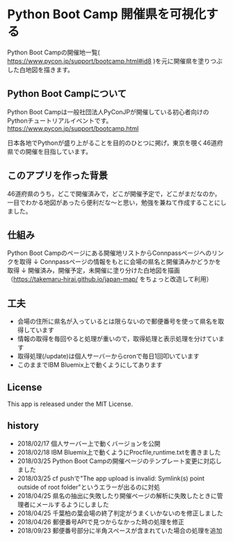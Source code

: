 # Python Boot Camp 開催県を可視化する

Python Boot Campの開催地一覧( https://www.pycon.jp/support/bootcamp.html#id8 )を元に開催県を塗りつぶした白地図を描きます。

## Python Boot Campについて

Python Boot Campは一般社団法人PyConJPが開催している初心者向けのPythonチュートリアルイベントです。
https://www.pycon.jp/support/bootcamp.html

日本各地でPythonが盛り上がることを目的のひとつに掲げ，東京を覗く46道府県での開催を目指しています。

## このアプリを作った背景

46道府県のうち，どこで開催済みで，どこが開催予定で，どこがまだなのか，一目でわかる地図があったら便利だな〜と思い，勉強を兼ねて作成することにしました。

## 仕組み

Python Boot Campのページにある開催地リストからConnpassページへのリンクを取得
↓
Connpassページの情報をもとに会場の県名と開催済みかどうかを取得
↓
開催済み，開催予定，未開催に塗り分けた白地図を描画（https://takemaru-hirai.github.io/japan-map/ をちょっと改造して利用）

## 工夫

- 会場の住所に県名が入っているとは限らないので郵便番号を使って県名を取得しています
- 情報の取得を毎回やると処理が重いので，取得処理と表示処理を分けています
- 取得処理(/update)は個人サーバーからcronで毎日1回叩いています
- このままでIBM Bluemix上で動くようにしてあります

## License

This app is released under the MIT License.

## history
- 2018/02/17 個人サーバー上で動くバージョンを公開
- 2018/02/18 IBM Bluemix上で動くようにProcfile,runtime.txtを書きました
- 2018/03/25 Python Boot Campの開催ページのテンプレート変更に対応しました
- 2018/03/25 cf pushで"The app upload is invalid: Symlink(s) point outside of root folder"というエラーが出るのに対処
- 2018/04/25 県名の抽出に失敗したり開催ページの解析に失敗したときに管理者にメールするようにしました
- 2018/04/25 千葉柏の葉会場の終了判定がうまくいかないのを修正しました
- 2018/04/26 郵便番号APIで見つからなかった時の処理を修正
- 2018/09/23 郵便番号部分に半角スペースが含まれていた場合の処理を追加

